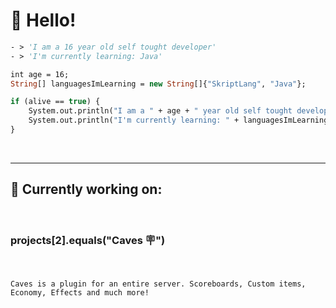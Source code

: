 # 👋 **Hello!**

```vb
- > 'I am a 16 year old self tought developer'
- > 'I'm currently learning: Java'
```

```vb
int age = 16;
String[] languagesImLearning = new String[]{"SkriptLang", "Java"};

if (alive == true) {
    System.out.println("I am a " + age + " year old self tought developer")
    System.out.println("I'm currently learning: " + languagesImLearning[1])
}
```


<br/>

---
## **📂 Currently working on:**
<br/>

### projects[2].equals("**Caves** 🪧")

<br/>

```
Caves is a plugin for an entire server. Scoreboards, Custom items, Economy, Effects and much more!
```

